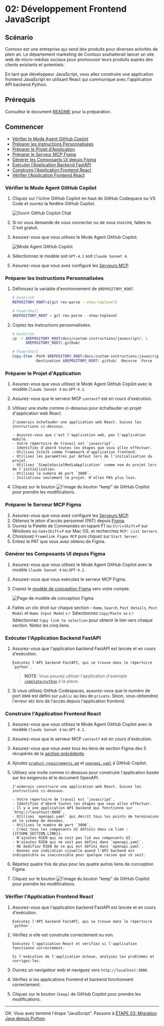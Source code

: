 # 02: Développement Frontend JavaScript

## Scénario

Contoso est une entreprise qui vend des produits pour diverses activités de plein air. Le département marketing de Contoso souhaiterait lancer un site web de micro-médias sociaux pour promouvoir leurs produits auprès des clients existants et potentiels.

En tant que développeur JavaScript, vous allez construire une application frontend JavaScript en utilisant React qui communique avec l'application API backend Python.

## Prérequis

Consultez le document [README](../README.md) pour la préparation.

## Commencer

- [Vérifier le Mode Agent GitHub Copilot](#verifier-le-mode-agent-github-copilot)
- [Préparer les Instructions Personnalisées](#preparer-les-instructions-personnalisees)
- [Préparer le Projet d'Application](#preparer-le-projet-dapplication)
- [Préparer le Serveur MCP Figma](#preparer-le-serveur-mcp-figma)
- [Générer les Composants UI depuis Figma](#generer-les-composants-ui-depuis-figma)
- [Exécuter l'Application Backend FastAPI](#executer-lapplication-backend-fastapi)
- [Construire l'Application Frontend React](#construire-lapplication-frontend-react)
- [Vérifier l'Application Frontend React](#verifier-lapplication-frontend-react)

### Vérifier le Mode Agent GitHub Copilot

1. Cliquez sur l'icône GitHub Copilot en haut de GitHub Codespace ou VS Code et ouvrez la fenêtre GitHub Copilot.

   ![Ouvrir GitHub Copilot Chat](../../docs/images/setup-02.png)

1. Si on vous demande de vous connecter ou de vous inscrire, faites-le. C'est gratuit.
1. Assurez-vous que vous utilisez le Mode Agent GitHub Copilot.

   ![Mode Agent GitHub Copilot](../../docs/images/setup-03.png)

1. Sélectionnez le modèle soit `GPT-4.1` soit `Claude Sonnet 4`.
1. Assurez-vous que vous avez configuré les [Serveurs MCP](./00-setup.md#configurer-les-serveurs-mcp).

### Préparer les Instructions Personnalisées

1. Définissez la variable d'environnement de `$REPOSITORY_ROOT`.

   ```bash
   # bash/zsh
   REPOSITORY_ROOT=$(git rev-parse --show-toplevel)
   ```

   ```powershell
   # PowerShell
   $REPOSITORY_ROOT = git rev-parse --show-toplevel
   ```

1. Copiez les instructions personnalisées.

    ```bash
    # bash/zsh
    cp -r $REPOSITORY_ROOT/docs/custom-instructions/javascript/. \
          $REPOSITORY_ROOT/.github/
    ```

    ```powershell
    # PowerShell
    Copy-Item -Path $REPOSITORY_ROOT/docs/custom-instructions/javascript/* `
              -Destination $REPOSITORY_ROOT/.github/ -Recurse -Force
    ```

### Préparer le Projet d'Application

1. Assurez-vous que vous utilisez le Mode Agent GitHub Copilot avec le modèle `Claude Sonnet 4` ou `GPT-4.1`.
1. Assurez-vous que le serveur MCP `context7` est en cours d'exécution.
1. Utilisez une invite comme ci-dessous pour échafauder un projet d'application web React.

    ```text
    J'aimerais échafauder une application web React. Suivez les instructions ci-dessous.
    
    - Assurez-vous que c'est l'application web, pas l'application mobile.
    - Votre répertoire de travail est `javascript`.
    - Identifiez d'abord toutes les étapes que vous allez effectuer.
    - Utilisez ViteJS comme framework d'application frontend.
    - Utilisez les paramètres par défaut lors de l'initialisation du projet.
    - Utilisez `SimpleSocialMediaApplication` comme nom du projet lors de l'initialisation.
    - Utilisez le numéro de port `3000`.
    - Initialisez seulement le projet. N'allez PAS plus loin.
    ```

1. Cliquez sur le bouton ![l'image du bouton "keep"](https://img.shields.io/badge/keep-blue) de GitHub Copilot pour prendre les modifications.

### Préparer le Serveur MCP Figma

1. Assurez-vous que vous avez configuré les [Serveurs MCP](./00-setup.md#configurer-les-serveurs-mcp).
1. Obtenez le jeton d'accès personnel (PAT) depuis [Figma](https://www.figma.com/).
1. Ouvrez la Palette de Commandes en tapant F1 ou `Ctrl`+`Shift`+`P` sur Windows ou `Cmd`+`Shift`+`P` sur Mac OS, et recherchez `MCP: List Servers`.
1. Choisissez `Framelink Figma MCP` puis cliquez sur `Start Server`.
1. Entrez le PAT que vous avez obtenu de Figma.

### Générer les Composants UI depuis Figma

1. Assurez-vous que vous utilisez le Mode Agent GitHub Copilot avec le modèle `Claude Sonnet 4` ou `GPT-4.1`.
1. Assurez-vous que vous exécutez le serveur MCP Figma.
1. Copiez le [modèle de conception Figma](https://www.figma.com/community/file/1495954632647006209) vers votre compte.

   ![Page de modèle de conception Figma](../../docs/images/javascript-01.png)

1. Faites un clic droit sur chaque section - `Home`, `Search`, `Post Details`, `Post Modal` et `Name Input Modal` 👉 Sélectionnez `Copy/Paste as` 👉 Sélectionnez `Copy link to selection` pour obtenir le lien vers chaque section. Notez les cinq liens.

### Exécuter l'Application Backend FastAPI

1. Assurez-vous que l'application backend FastAPI est lancée et en cours d'exécution.

    ```text
    Exécutez l'API backend FastAPI, qui se trouve dans le répertoire `python`.
    ```

   > **NOTE**: Vous pouvez utiliser l'application d'exemple [`complete/python`](../complete/python/) à la place.

1. Si vous utilisez GitHub Codespaces, assurez-vous que le numéro de port `8000` est défini sur `public` au lieu de `private`. Sinon, vous obtiendrez l'erreur `401` lors de l'accès depuis l'application frontend.

### Construire l'Application Frontend React

1. Assurez-vous que vous utilisez le Mode Agent GitHub Copilot avec le modèle `Claude Sonnet 4` ou `GPT-4.1`.
1. Assurez-vous que le serveur MCP `context7` est en cours d'exécution.
1. Assurez-vous que vous avez tous les liens de section Figma des 5 récupérés de la [section précédente](#generer-les-composants-ui-depuis-figma).
1. Ajoutez [`product-requirements.md`](../product-requirements.md) et [`openapi.yaml`](../openapi.yaml) à GitHub Copilot.
1. Utilisez une invite comme ci-dessous pour construire l'application basée sur les exigences et le document OpenAPI.

    ```text
    J'aimerais construire une application web React. Suivez les instructions ci-dessous.
    
    - Votre répertoire de travail est `javascript`.
    - Identifiez d'abord toutes les étapes que vous allez effectuer.
    - Il y a une application API backend qui fonctionne sur `http://localhost:8000`.
    - Utilisez `openapi.yaml` qui décrit tous les points de terminaison et le schéma de données.
    - Utilisez le numéro de port `3000`.
    - Créez tous les composants UI définis dans ce lien : {{FIGMA_SECTION_LINK}}.
    - N'ajoutez RIEN qui ne soit pas lié aux composants UI.
    - N'ajoutez RIEN qui ne soit pas défini dans `openapi.yaml`.
    - NE modifiez RIEN de ce qui est défini dans `openapi.yaml`.
    - Donnez une indication visuelle quand l'API backend est indisponible ou inaccessible pour quelque raison que ce soit.
    ```

1. Répétez quatre fois de plus pour les quatre autres liens de conception Figma.
1. Cliquez sur le bouton ![l'image du bouton "keep"](https://img.shields.io/badge/keep-blue) de GitHub Copilot pour prendre les modifications.

### Vérifier l'Application Frontend React

1. Assurez-vous que l'application backend FastAPI est lancée et en cours d'exécution.

    ```text
    Exécutez l'API backend FastAPI, qui se trouve dans le répertoire `python`.
    ```

1. Vérifiez si elle est construite correctement ou non.

    ```text
    Exécutez l'application React et vérifiez si l'application fonctionne correctement.

    Si l'exécution de l'application échoue, analysez les problèmes et corrigez-les.
    ```

1. Ouvrez un navigateur web et naviguez vers `http://localhost:3000`.
1. Vérifiez si les applications frontend et backend fonctionnent correctement.
1. Cliquez sur le bouton `[keep]` de GitHub Copilot pour prendre les modifications.

---

OK. Vous avez terminé l'étape "JavaScript". Passons à [ÉTAPE 03: Migration Java depuis Python](./03-java.md).